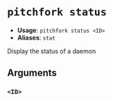 # `pitchfork status`

- **Usage**: `pitchfork status <ID>`
- **Aliases**: `stat`

Display the status of a daemon

## Arguments

### `<ID>`
